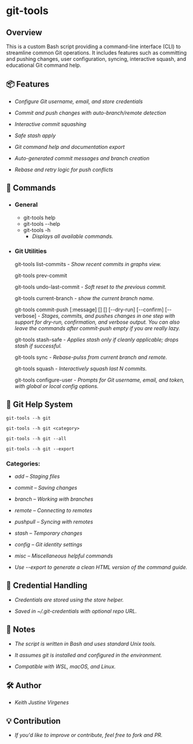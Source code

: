 # git-tools

## Overview

This is a custom Bash script providing a command-line interface (CLI) to streamline common Git operations. It includes features such as committing and pushing changes, user configuration, syncing, interactive squash, and educational Git command help.


## 📦 Features

-   *Configure Git username, email, and store credentials*

-   *Commit and push changes with auto-branch/remote detection*

-   *Interactive commit squashing*

-   *Safe stash apply*

-   *Git command help and documentation export*

-   *Auto-generated commit messages and branch creation*

-   *Rebase and retry logic for push conflicts*


## 📖 Commands

- ### General

    -   git-tools help
    -   git-tools --help
    -   git-tools -h
        - *Displays all available commands.*

- ### Git Utilities

    git-tools list-commits
        - *Show recent commits in graphs view.*

    git-tools prev-commit

    git-tools undo-last-commit
        - *Soft reset to the previous commit.*

    git-tools current-branch
        - *show the current branch name.*

    git-tools commit-push [:message] [<remote>] [<branch>] [--dry-run] [--confirm] [--verbose]
        - *Stages, commits, and pushes changes in one step with support for dry-run, confirmation, and verbose output. You can also leave the commands after commit-push empty if you are really lazy.*

    git-tools stash-safe
        - *Applies stash only if cleanly applicable; drops stash if successful.*

    git-tools sync
        - *Rebase-pulss from current branch and remote.*

    git-tools squash <N>
        - *Interactively squash last N commits.*

    git-tools configure-user
        - *Prompts for Git username, email, and token, with global or local config options.*


## 📘 Git Help System

    git-tools --h git

    git-tools --h git <category>

    git-tools --h git --all

    git-tools --h git --export


### Categories:

-    *add – Staging files*

-    *commit – Saving changes*

-    *branch – Working with branches*

-    *remote – Connecting to remotes*

-    *pushpull – Syncing with remotes*

-    *stash – Temporary changes*

-    *config – Git identity settings*

-    *misc – Miscellaneous helpful commands*

-    *Use --export to generate a clean HTML version of the command guide.*


## 🔐 Credential Handling

-    *Credentials are stored using the store helper.*

-    *Saved in ~/.git-credentials with optional repo URL.*


## 🧠 Notes

-    *The script is written in Bash and uses standard Unix tools.*

-    *It assumes git is installed and configured in the environment.*

-    *Compatible with WSL, macOS, and Linux.*


## 🛠️ Author

-   *Keith Justine Virgenes*


## 💡 Contribution

-   *If you'd like to improve or contribute, feel free to fork and PR.*